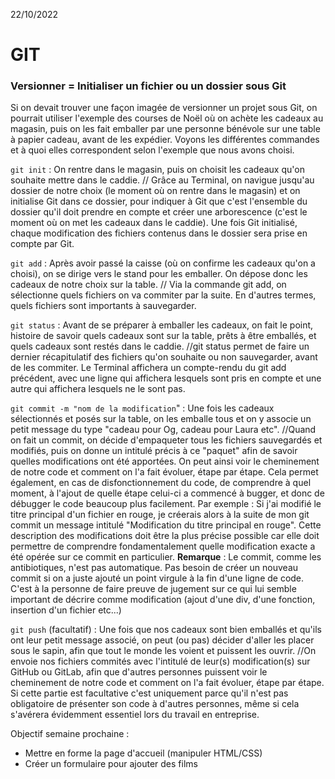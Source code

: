 22/10/2022


# GIT

### Versionner = Initialiser un fichier ou un dossier sous Git 

Si on devait trouver une façon imagée de versionner un projet sous Git, on pourrait utiliser l'exemple des courses de Noël où on achète les cadeaux au magasin, puis on les fait emballer par une personne bénévole sur une table à papier cadeau, avant de les expédier.
Voyons les différentes commandes et à quoi elles correspondent selon l'exemple que nous avons choisi. 

`git init` : On rentre dans le magasin, puis on choisit les cadeaux qu'on souhaite mettre dans le caddie.
// Grâce au Terminal, on navigue jusqu'au dossier de notre choix (le moment où on rentre dans le magasin) et on initialise Git dans ce dossier, pour indiquer à Git que c'est l'ensemble du dossier qu'il doit prendre en compte et créer une arborescence (c'est le moment où on met les cadeaux dans le caddie). Une fois Git initialisé, chaque modification des fichiers contenus dans le dossier sera prise en compte par Git. 


`git add` :  Après avoir passé la caisse (où on confirme les cadeaux qu'on a choisi), on se dirige vers le stand pour les emballer. On dépose donc les cadeaux de notre choix sur la table.
// Via la commande git add, on sélectionne quels fichiers on va commiter par la suite. En d'autres termes, quels fichiers sont importants à sauvegarder. 


`git status` : Avant de se préparer à emballer les cadeaux, on fait le point, histoire de savoir quels cadeaux sont sur la table, prêts à être emballés, et quels cadeaux sont restés dans le caddie.
//git status permet de faire un dernier récapitulatif des fichiers qu'on souhaite ou non sauvegarder, avant de les commiter. Le Terminal affichera un compte-rendu du git add précédent, avec une ligne qui affichera lesquels sont pris en compte et une autre qui affichera lesquels ne le sont pas.


`git commit -m "nom de la modification`" : Une fois les cadeaux sélectionnés et posés sur la table, on les emballe tous et on y associe un petit message du type "cadeau pour Og, cadeau pour Laura etc".
//Quand on fait un commit, on décide d'empaqueter tous les fichiers sauvegardés et modifiés, puis on donne un intitulé précis à ce "paquet" afin de savoir quelles modifications ont été apportées. On peut ainsi voir le cheminement de notre code et comment on l'a fait évoluer, étape par étape. Cela permet également, en cas de disfonctionnement du code, de comprendre à quel moment, à l'ajout de quelle étape celui-ci a commencé à bugger, et donc de débugger le code beaucoup plus facilement.
Par exemple : Si j'ai modifié le titre principal d'un fichier en rouge, je créerais alors à la suite de mon git commit un message intitulé "Modification du titre principal en rouge". Cette description des modifications doit être la plus précise possible car elle doit permettre de comprendre fondamentalement quelle modification exacte a été opérée sur ce commit en particulier. 
**Remarque** : Le commit, comme les antibiotiques, n'est pas automatique. Pas besoin de créer un nouveau commit si on a juste ajouté un point virgule à la fin d'une ligne de code. C'est à la personne de faire preuve de jugement sur ce qui lui semble important de décrire comme modification (ajout d'une div, d'une fonction, insertion d'un fichier etc...)


`git push` (facultatif) : Une fois que nos cadeaux sont bien emballés et qu'ils ont leur petit message associé, on peut (ou pas) décider d'aller les placer sous le sapin, afin que tout le monde les voient et puissent les ouvrir. 
//On envoie nos fichiers commités avec l'intitulé de leur(s) modification(s) sur GitHub ou GitLab, afin que d'autres personnes puissent voir le cheminement de notre code et comment on l'a fait évoluer, étape par étape. Si cette partie est facultative c'est uniquement parce qu'il n'est pas obligatoire de présenter son code à d'autres personnes, même si cela s'avérera évidemment essentiel lors du travail en entreprise.


Objectif semaine prochaine :
- Mettre en forme la page d'accueil (manipuler HTML/CSS)
- Créer un formulaire pour ajouter des films
